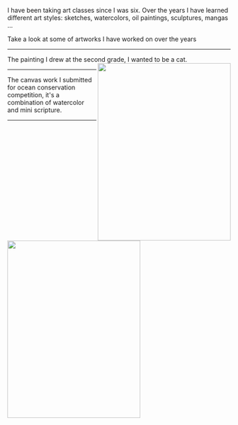 I have been taking art classes since I was six.  Over the years I have learned different art styles: sketches, watercolors, oil paintings, sculptures, mangas ...

Take a look at some of artworks I have worked on over the years

****

The painting I drew at the second grade, I wanted to be a cat.
<img align = "right" src="paintings/IMG_20181003_124459.jpg.png" width="300" height="400" />


****

The canvas work I submitted for ocean conservation competition, it's a combination of watercolor and mini scripture.
<img align = "left" src="paintings/IMG_20181003_124548.jpg.png" width="300" height="400" />

****
